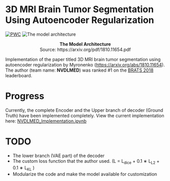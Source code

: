 # 3D MRI Brain Tumor Segmentation Using Autoencoder Regularization
[![PWC](https://img.shields.io/endpoint.svg?url=https://paperswithcode.com/badge/3d-mri-brain-tumor-segmentation-using/brain-tumor-segmentation-brats-2018)](https://paperswithcode.com/sota/brain-tumor-segmentation-brats-2018?p=3d-mri-brain-tumor-segmentation-using)
![The model architecture](https://suyogjadhav.com/images/misc/brats2018_sota_model.png)
<center><b>The Model Architecture</b><br />Source: https://arxiv.org/pdf/1810.11654.pdf</center>

Implementation of the paper titled 3D MRI brain tumor segmentation using autoencoder regularization by Myronenko (https://arxiv.org/abs/1810.11654). The author (team name: **NVDLMED**) was ranked #1 on the [BRATS 2018](https://www.med.upenn.edu/sbia/brats2018/) leaderboard.

# Progress
Currently, the complete Encoder and the Upper branch of decoder (Ground Truth) have been implemented completely. View the current implementation here: [NVDLMED_Implementation.ipynb](NVDLMED_Implementation.ipynb)

# TODO
- The lower branch (VAE part) of the decoder
- The custom loss function that the author used. (L = L<sub>dice</sub> + 0.1 ∗ L<sub>L2</sub> + 0.1 ∗ L<sub>KL</sub> )
- Modularize the code and make the model available for customization

